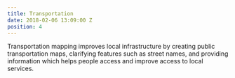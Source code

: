 ```yaml
---
title: Transportation
date: 2018-02-06 13:09:00 Z
position: 4
---
```


Transportation mapping improves local infrastructure by creating public transportation maps, clarifying features such as street names, and providing information which helps people access and improve access to local services. 